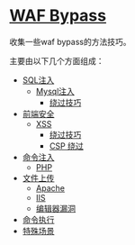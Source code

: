# [WAF Bypass](https://chybeta.gitbooks.io/waf-bypass/content/)

收集一些waf bypass的方法技巧。

主要由以下几个方面组成：

+ [SQL注入](https://chybeta.gitbooks.io/waf-bypass/content/sqlzhu-ru.html)
    + [Mysql注入](https://chybeta.gitbooks.io/waf-bypass/sqlzhu-ru/mysqlzhu-ru.html)
        + [绕过技巧](https://chybeta.gitbooks.io/waf-bypass/sqlzhu-ru/mysqlzhu-ru/ji-ben-rao-guo-fang-fa.html)
+ [前端安全](https://chybeta.gitbooks.io/waf-bypass/content/qian-duan-an-quan.html)
    + [XSS](https://chybeta.gitbooks.io/waf-bypass/xss.html)
        + [绕过技巧](https://chybeta.gitbooks.io/waf-bypass/xss-cheet-sheet.html)
        + [CSP 绕过](https://chybeta.gitbooks.io/waf-bypass/csprao-guo.html)
+ [命令注入](https://chybeta.gitbooks.io/waf-bypass/content/ming-ling-zhu-ru.html)
    + [PHP](https://chybeta.gitbooks.io/waf-bypass/ming-ling-zhu-ru/php.html)
+ [文件上传](https://chybeta.gitbooks.io/waf-bypass/content/wen-jian-shang-chuan-lou-dong.html)
    + [Apache](https://chybeta.gitbooks.io/waf-bypass/wen-jian-shang-chuan-lou-dong/apache.html)
    + [IIS](https://chybeta.gitbooks.io/waf-bypass/wen-jian-shang-chuan-lou-dong/iis.html)
    + [编辑器漏洞](https://chybeta.gitbooks.io/waf-bypass/wen-jian-shang-chuan-lou-dong/bian-ji-qi-lou-dong.html)
+ [命令执行](https://chybeta.gitbooks.io/waf-bypass/content/ming-ling-zhu-ru.html)
+ [特殊场景](https://chybeta.gitbooks.io/waf-bypass/content/te-shu-chang-jing.html)



